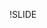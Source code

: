!SLIDE
<!-- repaso de todo lo visto, 
como seguir ahora? que mas estudiar etc
literatura
conclusiones personales, preferencias personales
pregutnas -->
